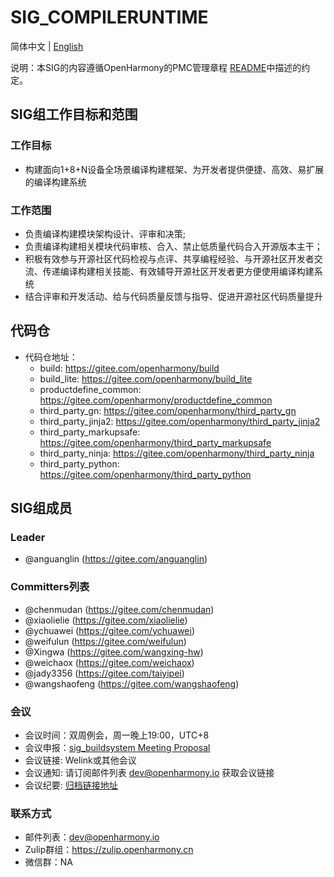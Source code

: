 # SIG_COMPILERUNTIME
简体中文 | [English](./sig_compileruntime.md)

说明：本SIG的内容遵循OpenHarmony的PMC管理章程 [README](/zh/pmc.md)中描述的约定。

## SIG组工作目标和范围

### 工作目标
- 构建面向1+8+N设备全场景编译构建框架、为开发者提供便捷、高效、易扩展的编译构建系统


### 工作范围
- 负责编译构建模块架构设计、评审和决策;
- 负责编译构建相关模块代码审核、合入、禁止低质量代码合入开源版本主干；
- 积极有效参与开源社区代码检视与点评、共享编程经验、与开源社区开发者交流、传递编译构建相关技能、有效辅导开源社区开发者更方便使用编译构建系统
- 结合评审和开发活动、给与代码质量反馈与指导、促进开源社区代码质量提升

## 代码仓
- 代码仓地址：
  - build: https://gitee.com/openharmony/build
  - build_lite: https://gitee.com/openharmony/build_lite
  - productdefine_common: https://gitee.com/openharmony/productdefine_common
  - third_party_gn: https://gitee.com/openharmony/third_party_gn
  - third_party_jinja2: https://gitee.com/openharmony/third_party_jinja2
  - third_party_markupsafe: https://gitee.com/openharmony/third_party_markupsafe
  - third_party_ninja: https://gitee.com/openharmony/third_party_ninja
  - third_party_python: https://gitee.com/openharmony/third_party_python

## SIG组成员

### Leader
- @anguanglin (https://gitee.com/anguanglin)

### Committers列表
- @chenmudan (https://gitee.com/chenmudan)
- @xiaolielie (https://gitee.com/xiaolielie)
- @ychuawei (https://gitee.com/ychuawei)
- @weifulun (https://gitee.com/weifulun)
- @Xingwa (https://gitee.com/wangxing-hw)
- @weichaox (https://gitee.com/weichaox)
- @jady3356 (https://gitee.com/taiyipei)
- @wangshaofeng (https://gitee.com/wangshaofeng)

### 会议
 - 会议时间：双周例会，周一晚上19:00，UTC+8
 - 会议申报：[sig_buildsystem Meeting Proposal](https://shimo.im/sheets/m8AZV1JgE2UQ1KAb/MODOC/)
 - 会议链接: Welink或其他会议
 - 会议通知: 请订阅邮件列表 dev@openharmony.io 获取会议链接
 - 会议纪要: [归档链接地址](https://gitee.com/openharmony-sig/sig-content)

### 联系方式

- 邮件列表：dev@openharmony.io
- Zulip群组：https://zulip.openharmony.cn
- 微信群：NA
